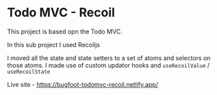# Todo MVC - Recoil

This project is based opn the Todo MVC.

In this sub project I used Recoiljs

I moved all the state and state setters to a set of atoms and selectors on those atoms. I made use of custom updator
hooks and `useRecoilValue` / `useRecoilState`

Live site - https://bugfoot-todomvc-recoil.netlify.app/
